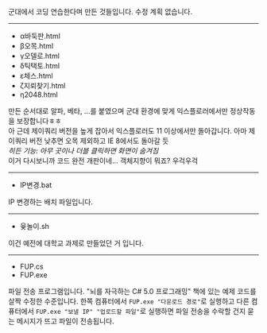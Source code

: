 군대에서 코딩 연습한다며 만든 것들입니다. 수정 계획 없습니다.
*****
* α바둑판.html
* β오목.html
* γ오델로.html
* δ틱택토.html
* ε체스.html
* ζ지뢰찾기.html
* η2048.html

만든 순서대로 알파, 베타, ...를 붙였으며 군대 환경에 맞게 익스플로러에서만 정상작동을 보장합니다ㅎㅎ  
아 근데 제이쿼리 버전을 높게 잡아서 익스플로러도 11 이상에서만 돌아갑니다. 아마 제이쿼리 버전 낮추면 오목 제외하고 IE 8에서도 돌아갈 듯  
*히든 기능: 아무 곳이나 더블 클릭하면 화면이 숨겨짐*  
이거 다시보니까 코드 완전 개판이네... 객체지향이 뭐죠? 우걱우걱
*****
* IP변경.bat

IP 변경하는 배치 파일입니다.
*****
* 윷놀이.sh

이건 예전에 대학교 과제로 만들었던 거 입니다.
*****
* FUP.cs
* FUP.exe

파일 전송 프로그램입니다. "뇌를 자극하는 C# 5.0 프로그래밍" 책에 있는 예제 코드를 살짝 수정한 수준입니다.
한쪽 컴퓨터에서 `FUP.exe "다운로드 경로"`로 실행하고 다른 컴퓨터에서 `FUP.exe "보낼 IP" "업로드할 파일"`로 실행하면 파일 전송을 수락할 건지 묻는 메시지가 뜨고 파일이 전송됩니다.
